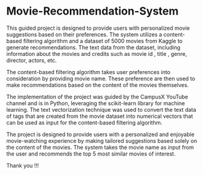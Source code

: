 # Movie-Recommendation-System

This guided project is designed to provide users with personalized movie suggestions based on their preferences. The system utilizes a content-based filtering algorithm and a dataset of 5000 movies from Kaggle to generate recommendations. The text data from the dataset, including information about the movies and credits such as movie id , title , genre, director, actors, etc.

The content-based filtering algorithm takes user preferences into consideration by providing movie name. These preference are then used to make recommendations based on the content of the movies themselves.

The implementation of the project was guided by the CampusX YouTube channel and is in Python, leveraging the scikit-learn library for machine learning. The text vectorization technique was used to convert the text data of tags that are created from the movie dataset into numerical vectors that can be used as input for the content-based filtering algorithm.

The project is designed to provide users with a personalized and enjoyable movie-watching experience by making tailored suggestions based solely on the content of the movies. The system takes the movie name as input from the user and recommends the top 5 most similar movies of interest. 

Thank you !!!
